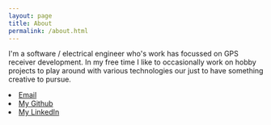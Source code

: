 ```yaml
---
layout: page
title: About
permalink: /about.html
---
```


<div class="row justify-content-between">
<div class="col-md-8 pr-5">    

<p>I'm a software / electrical engineer who's work has focussed on GPS receiver development. In my free time I like to occasionally work on hobby projects to play around with various technologies our just to have something creative to pursue.</p>

<li><a target="_blank" href="mailto:jonathan.mi.diamond@gmail.com">Email <i class="fas fa-envelope-square"></i></a></li>
<li><a target="_blank" href="https://github.com/axlan">My Github <i class="fab fa-github"></i></a></li>
<li><a target="_blank" href="https://www.linkedin.com/in/jonathan-diamond-9a590257">My LinkedIn <i class="fab fa-linkedin"></i></a></li>


</div>
</div>
